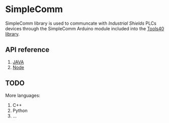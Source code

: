 # SimpleComm

SimpleComm library is used to communcate with *Industrial Shields* PLCs devices through the SimpleComm Arduino module included into the [Tools40 library](https://github.com/IndustrialShields/arduino-Tools40/blob/master/README.md).

## API reference
1. [JAVA](java/README.md)
2. [Node](nodejs/README.md)

## TODO
More languages:
1. C++
2. Python
3. ...
